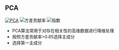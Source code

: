 ## PCA  
[![PCA](https://img.shields.io/badge/PCA-%E4%B8%BB%E6%88%90%E5%88%86%E5%88%86%E6%9E%90-red)](http://blog.sina.com.cn/s/blog_59d470310100j7f1.html)
![方差贡献率](https://img.shields.io/badge/%E6%96%B9%E5%B7%AE%E8%B4%A1%E7%8C%AE%E7%8E%87-%3E0.85-yellowgreen)
![指数](https://img.shields.io/badge/%E6%8C%87%E6%95%B0-%E8%A1%A8%E8%BE%BE%E5%BC%8F-orange)
- PCA算法常用于对存在相关性的高维数据进行降维处理
- 按照方差贡献率>0.85选择主成分  
- 选择第一主成分  

